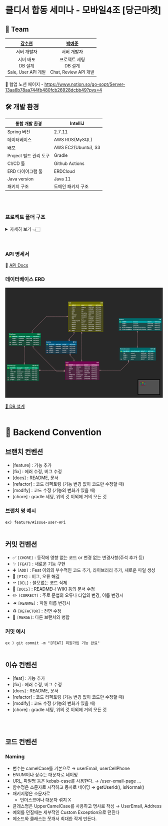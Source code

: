 # 클디서 합동 세미나 - 모바일4조 [당근마켓]

## 🧸 Team

|    **[강수현](https://github.com/onpyeong)**    |   **[박예준](https://github.com/jun02160)**   |
|:--------------------------------------------:|:------------------------------------------:|
|                  서버 개발자                  |                   서버 개발자                   |
| 서버 배포<br/>DB 설계<br />Sale, User API 개발<br /> | 프로젝트 세팅<br />DB 설계<br/>Chat, Review API 개발 |

💖 협업 노션 페이지 - https://www.notion.so/go-sopt/Server-13aa6b78aa744fb480fcb26928dcbb49?pvs=4

## 🛠️ 개발 환경

| 통합 개발 환경 | IntelliJ |
| --- | --- |
| Spring 버전 | 2.7.11 |
| 데이터베이스 | AWS RDS(MySQL) |
| 배포 | AWS EC2(Ubuntu), S3|
| Project 빌드 관리 도구 | Gradle |
| CI/CD 툴 | Github Actions |
| ERD 다이어그램 툴 | ERDCloud |
| Java version | Java 11  |
| 패키지 구조 | 도메인 패키지 구조 |

<br/><br/>

### 프로젝트 폴더 구조

<details>
<summary> 자세히 보기 👈🏻 </summary>
<div>

    ```java
    ── src
        ├── main
        │   ├── java
        │   │   └── sopt
        │   │       └── org
        │   │           └── CarrotServer
        │   │               ├── CarrotServerApplication.java
        │   │               ├── common
        │   │               │   ├── advice
        │   │               │   │   └── ControllerExceptionAdvice.java
        │   │               │   ├── config
        │   │               │   │   └── S3Config.java
        │   │               │   └── dto
        │   │               │       └── ApiResponse.java
        │   │               ├── controller
        │   │               │   ├── chat
        │   │               │   │   ├── ChatController.java
        │   │               │   │   └── dto
        │   │               │   │       ├── request
        │   │               │   │       │   ├── CreateChatMessageRequestDto.java
        │   │               │   │       │   └── CreateChatRoomRequestDto.java
        │   │               │   │       └── response
        │   │               │   │           ├── ChatMessageResponseDto.java
        │   │               │   │           ├── ChatResponseDto.java
        │   │               │   │           └── ChatRoomRepsonseDto.java
        │   │               │   ├── review
        │   │               │   │   ├── ReviewController.java
        │   │               │   │   └── dto
        │   │               │   │       ├── request
        │   │               │   │       │   ├── CreateReviewContentRequestDto.java
        │   │               │   │       │   ├── CreateReviewRequestDto.java
        │   │               │   │       │   └── ReviewRequestDto.java
        │   │               │   │       └── response
        │   │               │   │           ├── ReviewContentResponseDto.java
        │   │               │   │           └── ReviewResponseDto.java
        │   │               │   ├── sale
        │   │               │   │   ├── SaleController.java
        │   │               │   │   ├── SaleLikeController.java
        │   │               │   │   └── dto
        │   │               │   │       ├── request
        │   │               │   │       │   ├── CreateSaleRequestDto.java
        │   │               │   │       │   └── SaleLikeRequestDto.java
        │   │               │   │       └── response
        │   │               │   │           ├── SaleDetailDto.java
        │   │               │   │           ├── SaleDetailResponseDto.java
        │   │               │   │           ├── SaleInfoDto.java
        │   │               │   │           ├── SaleLikeResponseDto.java
        │   │               │   │           ├── SaleResponseDto.java
        │   │               │   │           ├── SaleSimpleResponseDto.java
        │   │               │   │           └── SellerSaleResponseDto.java
        │   │               │   └── user
        │   │               │       ├── UserController.java
        │   │               │       └── dto
        │   │               │           ├── request
        │   │               │           │   └── CreateUserRequestDto.java
        │   │               │           └── response
        │   │               │               ├── UserDetailResponseDto.java
        │   │               │               └── UserResponseDto.java
        │   │               ├── domain
        │   │               │   ├── BaseTimeEntity.java
        │   │               │   ├── chat
        │   │               │   │   ├── ChatMessage.java
        │   │               │   │   └── ChatRoom.java
        │   │               │   ├── review
        │   │               │   │   ├── Review.java
        │   │               │   │   ├── ReviewCategory.java
        │   │               │   │   └── ReviewContent.java
        │   │               │   ├── sale
        │   │               │   │   ├── Sale.java
        │   │               │   │   ├── SaleLike.java
        │   │               │   │   ├── SaleLikeId.java
        │   │               │   │   ├── SaleStatus.java
        │   │               │   │   └── SaleStatusConverter.java
        │   │               │   └── user
        │   │               │       └── User.java
        │   │               ├── exception
        │   │               │   ├── ErrorStatus.java
        │   │               │   ├── SuccessStatus.java
        │   │               │   └── model
        │   │               │       ├── CustomException.java
        │   │               │       └── NotFoundException.java
        │   │               ├── infrastructure
        │   │               │   ├── chat
        │   │               │   │   ├── ChatMessageRepository.java
        │   │               │   │   └── ChatRoomRepository.java
        │   │               │   ├── review
        │   │               │   │   ├── ReviewContentRepository.java
        │   │               │   │   └── ReviewRepository.java
        │   │               │   ├── sale
        │   │               │   │   ├── SaleLikeRepository.java
        │   │               │   │   └── SaleRepository.java
        │   │               │   └── user
        │   │               │       └── UserRepository.java
        │   │               └── service
        │   │                   ├── chat
        │   │                   │   └── ChatService.java
        │   │                   ├── review
        │   │                   │   ├── ReviewContentService.java
        │   │                   │   └── ReviewService.java
        │   │                   ├── sale
        │   │                   │   └── SaleService.java
        │   │                   └── user
        │   │                       └── UserService.java
        │   └── resources
        │       ├── application.yaml
        └── test
    ```
</div>
</details>
<br/><br/>


### API 명세서

📄 [API Docs](https://www.notion.so/go-sopt/eee8e182747e47d985692322432f9e59?v=53f2ee88c7c046b98c868c42f4a5873a&pvs=4)

### 데이터베이스 ERD
![img_1.png](img_1.png)

[📓 DB 설계](https://www.notion.so/DB-cc20d8bf635749d6a0238e1e4c7e878d)
<br/><br/>

# 👥 Backend Convention

## 브랜치 컨벤션

- [feature] : 기능 추가
- [fix] : 에러 수정, 버그 수정
- [docs] : README, 문서
- [refactor] : 코드 리펙토링 (기능 변경 없이 코드만 수정할 때)
- [modify] : 코드 수정 (기능의 변화가 있을 때)
- [chore] : gradle 세팅, 위의 것 이외에 거의 모든 것

### 브랜치 명 예시

`ex) feature/#issue-user-APi`
<br/><br/>

## 커밋 컨벤션

- ✅ `[CHORE]` : 동작에 영향 없는 코드 or 변경 없는 변경사항(주석 추가 등)
- ✨ `[FEAT]` : 새로운 기능 구현
- ➕ `[ADD]` : Feat 이외의 부수적인 코드 추가, 라이브러리 추가, 새로운 파일 생성
- 🔨 `[FIX]` : 버그, 오류 해결
- ⚰️ `[DEL]` : 쓸모없는 코드 삭제
- 📝 `[DOCS]` : README나 WIKI 등의 문서 수정
- ✏️ `[CORRECT]` : 주로 문법의 오류나 타입의 변경, 이름 변경시
- ⏪️ `[RENAME]` : 파일 이름 변경시
- ♻️ `[REFACTOR]` : 전면 수정
- 🔀 `[MERGE]`: 다른 브랜치와 병합

### 커밋 예시

`ex ) git commit -m "[FEAT] 회원가입 기능 완료"`
<br/><br/>


## 이슈 컨벤션

- [feat] : 기능 추가
- [fix] : 에러 수정, 버그 수정
- [docs] : README, 문서
- [refactor] : 코드 리펙토링 (기능 변경 없이 코드만 수정할 때)
- [modify] : 코드 수정 (기능의 변화가 있을 때)
- [chore] : gradle 세팅, 위의 것 이외에 거의 모든 것

<br/><br/>

## 코드 컨벤션

### Naming

- 변수는 camelCase를 기본으로 → userEmail, userCellPhone
- ENUM이나 상수는 대문자로 네이밍
- URL, 파일명 등은 kebab-case를 사용한다. → /user-email-page ...
- 함수명은 소문자로 시작하고 동사로 네이밍 → getUserId(), isNormal()
- 패키지명은 소문자로
    - 언더스코어나 대문자 섞지 X
- 클래스명은 UpperCamelCase를 사용하고 명사로 작성 → UserEmail, Address
- 예외를 던질때는 세부적인 Custom Exception으로 던진다
- 메소드와  클래스는 쪼개서 최대한 작게 만든다.
